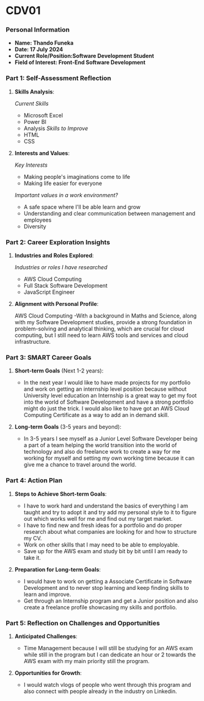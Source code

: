 
# CDV01 #

### Personal Information

- **Name: Thando Funeka**
- **Date: 17 July 2024**
- **Current Role/Position:Software Development Student**
- **Field of Interest: Front-End Software Development**

### Part 1: Self-Assessment Reflection

1. **Skills Analysis**:
    
    *Current Skills*
    - Microsoft Excel
    - Power BI
    - Analysis
    *Skills to Improve*
    - HTML
    - CSS 

2. **Interests and Values**:
    
    *Key Interests*
    - Making people's imaginations come to life
    - Making life easier for everyone

    *Important values in a work environment?*
    - A safe space where I'll be able learn and grow
    - Understanding and clear communication between management and employees
    - Diversity

### Part 2: Career Exploration Insights

1. **Industries and Roles Explored**:
    
    *Industries or roles I have researched*
    - AWS Cloud Computing 
    - Full Stack Software Development
    - JavaScript Engineer
    
2. **Alignment with Personal Profile**:
    
    AWS Cloud Computing -With a background in Maths and Science, along with my Software Development studies, provide a strong foundation in problem-solving and analytical thinking, which are crucial for cloud computing, but I still need to learn AWS tools and services and cloud infrastructure. 

### Part 3: SMART Career Goals

1. **Short-term Goals** (Next 1-2 years):
    
    - In the next year I would like to have made projects for my portfolio and work on getting an internship level position because without University level education an Internship is a great way to get my foot into the world of Software Development and have a strong portfolio might do just the trick. I would also like to have got an AWS Cloud Computing Certificate as a way to add an in demand skill.
    
2. **Long-term Goals** (3-5 years and beyond):
    
    - In 3-5 years I see myself as a Junior Level Software Developer being a part of a team helping the world transition into the world of technology and also do freelance work to create a way for me working for myself and setting my own working time because it can give me a chance to travel around the world.
    

### Part 4: Action Plan

1. **Steps to Achieve Short-term Goals**:
    
    - I have to work hard and understand the basics of everything I am taught and try to adopt it and try add my personal style to it to figure out which works well for me and find out my target market.
    - I have to find new and fresh ideas for a portfolio and do proper research about what companies are looking for and how to structure my CV.
    - Work on other skills that I may need to be able to employable.
    - Save up for the AWS exam and study bit by bit until I am ready to take it.
2. **Preparation for Long-term Goals**:
    
    - I would have to work on getting a Associate Certificate in Software Development and to never stop learning and keep finding skills to learn and improve.
    - Get through an Internship program and get a Junior position and also create a freelance profile showcasing my skills and portfolio. 
    

### Part 5: Reflection on Challenges and Opportunities

1. **Anticipated Challenges**:
    
    - Time Management because I will still be studying for an AWS exam while still in the program but I can dedicate an hour or 2 towards the AWS exam with my main priority still the program.
2. **Opportunities for Growth**:
    
    - I would watch vlogs of people who went through this program and also connect with people already in the industry on Linkedin.




